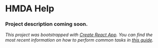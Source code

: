# HMDA Help

### Project description coming soon.

_This project was bootstrapped with [Create React App](https://github.com/facebookincubator/create-react-app). You can find the most recent information on how to perform common tasks in [this guide](https://github.com/facebookincubator/create-react-app/blob/master/packages/react-scripts/template/README.md)._